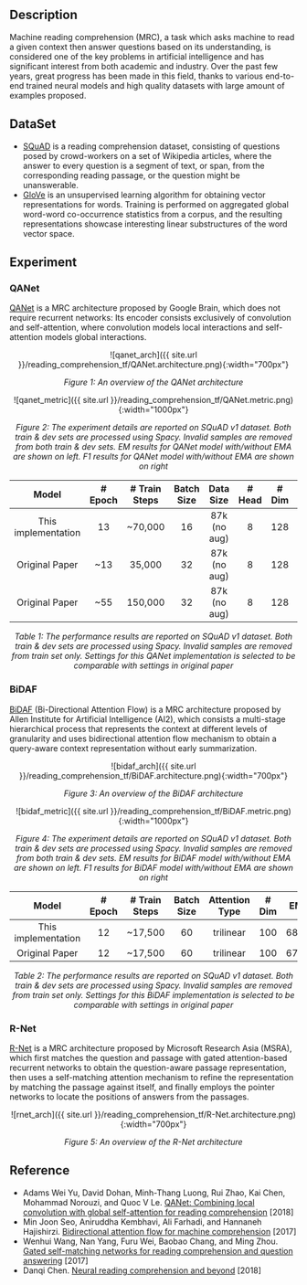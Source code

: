 ## Description
Machine reading comprehension (MRC), a task which asks machine to read a given context then answer questions based on its understanding, is considered one of the key problems in artificial intelligence and has significant interest from both academic and industry. Over the past few years, great progress has been made in this field, thanks to various end-to-end trained neural models and high quality datasets with large amount of examples proposed.

## DataSet
* [SQuAD](https://rajpurkar.github.io/SQuAD-explorer/) is a reading comprehension dataset, consisting of questions posed by crowd-workers on a set of Wikipedia articles, where the answer to every question is a segment of text, or span, from the corresponding reading passage, or the question might be unanswerable.
* [GloVe](https://nlp.stanford.edu/projects/glove/) is an unsupervised learning algorithm for obtaining vector representations for words. Training is performed on aggregated global word-word co-occurrence statistics from a corpus, and the resulting representations showcase interesting linear substructures of the word vector space.

## Experiment
### QANet
[QANet](https://github.com/google-research/google-research/tree/master/qanet) is a MRC architecture proposed by Google Brain, which does not require recurrent networks: Its encoder consists exclusively of convolution and self-attention, where convolution models local interactions and self-attention models global interactions.

<p align="center">![qanet_arch]({{ site.url }}/reading_comprehension_tf/QANet.architecture.png){:width="700px"}</p>
<p align="center"><i>Figure 1: An overview of the QANet architecture</i></p>

<p align="center">![qanet_metric]({{ site.url }}/reading_comprehension_tf/QANet.metric.png){:width="1000px"}</p>
<p align="center"><i>Figure 2: The experiment details are reported on SQuAD v1 dataset. Both train & dev sets are processed using Spacy. Invalid samples are removed from both train & dev sets. EM results for QANet model with/without EMA are shown on left. F1 results for QANet model with/without EMA are shown on right</i></p>

|        Model        | # Epoch | # Train Steps | Batch Size |   Data Size   | # Head | # Dim |   EM   |   F1   |
|:-------------------:|:-------:|:-------------:|:----------:|:-------------:|:------:|:-----:|:------:|:------:|
| This implementation |    13   |    ~70,000    |     16     |  87k (no aug) |   8    |  128  |  70.2  |  80.0  |
|    Original Paper   |   ~13   |     35,000    |     32     |  87k (no aug) |   8    |  128  |   N/A  |  77.0  |
|    Original Paper   |   ~55   |    150,000    |     32     |  87k (no aug) |   8    |  128  |  73.6  |  82.7  |

<p align="center"><i>Table 1: The performance results are reported on SQuAD v1 dataset. Both train & dev sets are processed using Spacy. Invalid samples are removed from train set only. Settings for this QANet implementation is selected to be comparable with settings in original paper</i></p>

### BiDAF
[BiDAF](https://allenai.github.io/bi-att-flow/) (Bi-Directional Attention Flow) is a MRC architecture proposed by Allen Institute for Artificial Intelligence (AI2), which consists a multi-stage hierarchical process that represents the context at different levels of granularity and uses bidirectional attention flow mechanism to obtain a query-aware context representation without early summarization.

<p align="center">![bidaf_arch]({{ site.url }}/reading_comprehension_tf/BiDAF.architecture.png){:width="700px"}</p>
<p align="center"><i>Figure 3: An overview of the BiDAF architecture</i></p>

<p align="center">![bidaf_metric]({{ site.url }}/reading_comprehension_tf/BiDAF.metric.png){:width="1000px"}</p>
<p align="center"><i>Figure 4: The experiment details are reported on SQuAD v1 dataset. Both train & dev sets are processed using Spacy. Invalid samples are removed from both train & dev sets. EM results for BiDAF model with/without EMA are shown on left. F1 results for BiDAF model with/without EMA are shown on right</i></p>

|        Model        | # Epoch | # Train Steps | Batch Size | Attention Type | # Dim |   EM   |   F1   |
|:-------------------:|:-------:|:-------------:|:----------:|:--------------:|:-----:|:------:|:------:|
| This implementation |    12   |    ~17,500    |     60     |    trilinear   |  100  |  68.5  |  78.2  |
|    Original Paper   |    12   |    ~17,500    |     60     |    trilinear   |  100  |  67.7  |  77.3  |

<p align="center"><i>Table 2: The performance results are reported on SQuAD v1 dataset. Both train & dev sets are processed using Spacy. Invalid samples are removed from train set only. Settings for this BiDAF implementation is selected to be comparable with settings in original paper</i></p>

### R-Net
[R-Net](https://www.microsoft.com/en-us/research/publication/mcr/) is a MRC architecture proposed by Microsoft Research Asia (MSRA), which first matches the question and passage with gated attention-based recurrent networks to obtain the question-aware passage representation, then uses a self-matching attention mechanism to refine the representation by matching the passage against itself, and finally employs the pointer networks to locate the positions of answers from the passages.

<p align="center">![rnet_arch]({{ site.url }}/reading_comprehension_tf/R-Net.architecture.png){:width="700px"}</p>
<p align="center"><i>Figure 5: An overview of the R-Net architecture</i></p>

## Reference
* Adams Wei Yu, David Dohan, Minh-Thang Luong, Rui Zhao, Kai Chen, Mohammad Norouzi, and Quoc V Le. [QANet: Combining local convolution with global self-attention for reading comprehension](https://arxiv.org/abs/1804.09541) [2018]
* Min Joon Seo, Aniruddha Kembhavi, Ali Farhadi, and Hannaneh Hajishirzi. [Bidirectional attention flow for machine comprehension](https://arxiv.org/abs/1611.01603) [2017]
* Wenhui Wang, Nan Yang, Furu Wei, Baobao Chang, and Ming Zhou. [Gated self-matching networks for reading comprehension and question answering](https://aclanthology.info/papers/P17-1018/p17-1018) [2017]
* Danqi Chen. [Neural reading comprehension and beyond](https://cs.stanford.edu/~danqi/papers/thesis.pdf) [2018]
